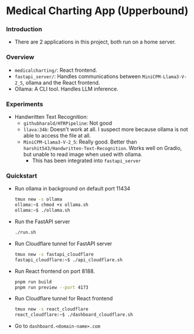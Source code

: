 # Medical Charting App (Upperbound)

### Introduction
- There are 2 applications in this project, both run on a home server.

### Overview
- `medicalcharting/`: React frontend.
- `fastapi_server/`: Handles communications between `MiniCPM-Llama3-V-2_5`, ollama and the React frontend.
- Ollama: A CLI tool. Handles LLM inference.

### Experiments
- Handwritten Text Recognition:
  - `githubharald/HTRPipeline`: Not good
  - `llava:34b`: Doesn't work at all. I suspect more because ollama is not able to access the file at all.
  - `MiniCPM-Llama3-V-2_5`: Really good. Better than `harshit543/Handwritten-Text-Recognition`. Works well on Gradio, but unable to read image when used with ollama.
    - This has been integrated into `fastapi_server`

### Quickstart
- Run ollama in background on default port 11434
  ```bash
  tmux new -s ollama
  ollama:~$ chmod +x ollama.sh
  ollama:~$ ./ollama.sh
  ```

- Run the FastAPI server
  ```bash
  ./run.sh
  ```

- Run Cloudflare tunnel for FastAPI server
  ```bash
  tmux new -s fastapi_cloudflare
  fastapi_cloudflare:~$ ./api_cloudflare.sh
  ```

- Run React frontend on port 8188.
  ```bash
  pnpm run build
  pnpm run preview --port 4173
  ```

- Run Cloudflare tunnel for React frontend
  ```bash
  tmux new -s react_cloudflare
  react_cloudflare:~$ ./dashboard_cloudflare.sh
  ```

- Go to `dashboard.<domain-name>.com`
